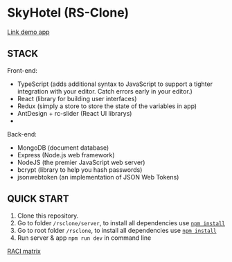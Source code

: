 SkyHotel (RS-Clone)
=============================
[Link demo app](https://trusting-aryabhata-0714bb.netlify.app/)

STACK
------------

Front-end:
  - TypeScript (adds additional syntax to JavaScript to support a tighter integration with your editor. Catch errors early in your editor.)
  - React (library for building user interfaces)
  - Redux (simply a store to store the state of the variables in app)
  - AntDesign + rc-slider (React UI librarys)
  - 
Back-end: 
  - MongoDB (document database)
  - Express (Node.js web framework)
  - NodeJS (the premier JavaScript web server)
  - bcrypt (library to help you hash passwords)
  - jsonwebtoken (an implementation of JSON Web Tokens)


QUICK START
-----------

1. Clone this repository.
2. Go to folder `/rsclone/server`, to install all dependencies use [`npm install`](https://docs.npmjs.com/cli/install) 
3. Go to root folder `/rsclone`, to install all dependencies use [`npm install`](https://docs.npmjs.com/cli/install)   
4. Run server & app `npm run dev` in command line


[RACI matrix](https://docs.google.com/spreadsheets/d/1X58XCUFcG4yEPAv-GUkUcwUsyX-ekokds16R43Ttu-A/edit?usp=sharing)
